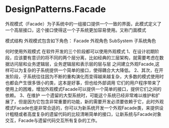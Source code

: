 # DesignPatterns.Facade
外观模式（Facade）为子系统中的一组接口提供一个一致的界面，此模式定义了一个高层接口，这个接口使得这一个子系统更加容易使用。又称门面模式

模式结构
外观模式包含如下角色：
Facade 外观角色
SubSystem 子系统角色


何时使用外观模式
在软件开发的三个阶段都可以使用外观模式
1、在设计初期阶段，应该要有意识的将不同的两个层分离，比如经典的三层架构，就需要考虑在数据访问层和业务逻辑层，业务逻辑层和表示层的层与层
之间建立外观Facade,这样可以为复杂的子系统提供一个简单的接口，使得耦合大大降低。
2、其次，在开发阶段，子系统往往因为不断的重构演化而变得越来越复杂，大多数的模式使用时也都会产生很多很小的类，这本是好事，但也给外部调用
它们的用户程序带来了使用上的困难，增加外观模式Facade可以提供一个简单的接口，提供它们之间的依赖。
3、在维护 一个遗留的大型系统时，可能这个系统已经非常难以维护和扩展了，但是因为它包含非常重要的功能，新的需要开发必须要依赖于它，此时外观
模式Facade也是非常合适的，你可以为新系统开发一个外观Facade类，来提供设计粗糙或者高度复杂的遗留代码的比较清晰简单的接口，让新系统与Facade对象
交互，Facade与遗留代码交互所有复杂的工作。
